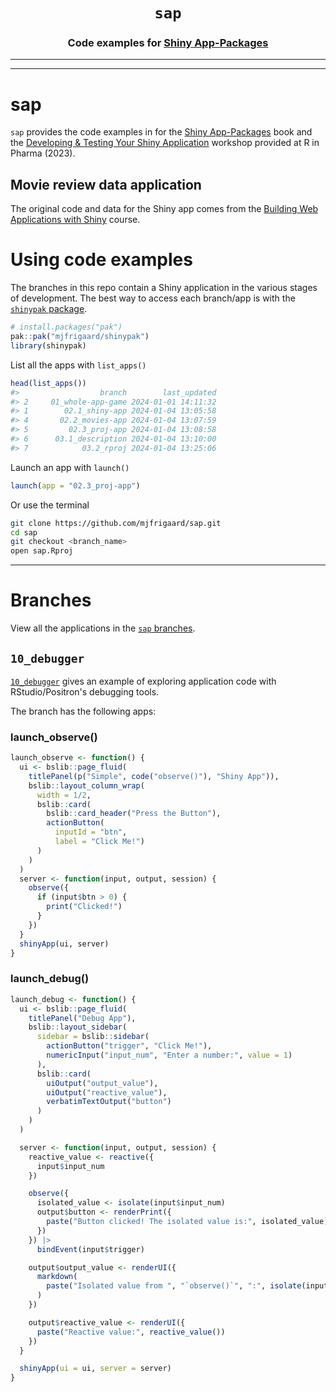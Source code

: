 <h1 align="center"> <code><strong>sap</strong></code> </h1>
<h3 align="center"> Code examples for <a href="https://mjfrigaard.github.io/shiny-app-pkgs/"> Shiny App-Packages </a> </h3>
<hr>

<hr>

# sap

`sap` provides the code examples in for the [Shiny App-Packages](https://mjfrigaard.github.io/shiny-app-pkgs/) book and the [Developing & Testing Your Shiny Application](https://mjfrigaard.github.io/dev-test-shiny/) workshop provided at R in Pharma (2023).

## Movie review data application

The original code and data for the Shiny app comes from the [Building Web Applications with Shiny](https://rstudio-education.github.io/shiny-course/) course.

# Using code examples

The branches in this repo contain a Shiny application in the various stages of development. The best way to access each branch/app is with the [`shinypak` package](https://mjfrigaard.github.io/shinypak/). 

```r
# install.packages("pak")
pak::pak("mjfrigaard/shinypak")
library(shinypak)
```

List all the apps with `list_apps()`


```r
head(list_apps())
#>                  branch        last_updated
#> 2     01_whole-app-game 2024-01-01 14:11:32
#> 1        02.1_shiny-app 2024-01-04 13:05:58
#> 4       02.2_movies-app 2024-01-04 13:07:59
#> 5         02.3_proj-app 2024-01-04 13:08:58
#> 6      03.1_description 2024-01-04 13:10:00
#> 7            03.2_rproj 2024-01-04 13:25:06
```

Launch an app with `launch()`

```r
launch(app = "02.3_proj-app")
```

Or use the terminal

``` bash
git clone https://github.com/mjfrigaard/sap.git
cd sap
git checkout <branch_name>
open sap.Rproj
```

------------------------------------------------------------------------

# Branches

View all the applications in the [`sap` branches](https://github.com/mjfrigaard/sap/branches/all).

## `10_debugger`

[`10_debugger`](https://github.com/mjfrigaard/sap/tree/10_debugger) gives an example of exploring application code with RStudio/Positron's debugging tools. 

The branch has the following apps: 

### launch_observe()

```r
launch_observe <- function() {
  ui <- bslib::page_fluid(
    titlePanel(p("Simple", code("observe()"), "Shiny App")),
    bslib::layout_column_wrap(
      width = 1/2,
      bslib::card(
        bslib::card_header("Press the Button"),
        actionButton(
          inputId = "btn", 
          label = "Click Me!")
      )
    )
  )
  server <- function(input, output, session) {
    observe({
      if (input$btn > 0) {  
        print("Clicked!")  
      }
    })
  }
  shinyApp(ui, server)
}
```

### launch_debug()

```r
launch_debug <- function() {
  ui <- bslib::page_fluid(
    titlePanel("Debug App"),
    bslib::layout_sidebar(
      sidebar = bslib::sidebar(
        actionButton("trigger", "Click Me!"),
        numericInput("input_num", "Enter a number:", value = 1)
      ),
      bslib::card(
        uiOutput("output_value"),
        uiOutput("reactive_value"),
        verbatimTextOutput("button")
      )
    )
  )

  server <- function(input, output, session) {
    reactive_value <- reactive({
      input$input_num
    })

    observe({
      isolated_value <- isolate(input$input_num)
      output$button <- renderPrint({
        paste("Button clicked! The isolated value is:", isolated_value)
      })
    }) |>
      bindEvent(input$trigger)

    output$output_value <- renderUI({
      markdown(
        paste("Isolated value from ", "`observe()`", ":", isolate(input$input_num))
      )
    })

    output$reactive_value <- renderUI({
      paste("Reactive value:", reactive_value())
    })
  }

  shinyApp(ui = ui, server = server)
}
```